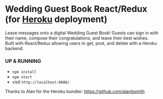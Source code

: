# Wedding Guest Book React/Redux (for [Heroku](https://www.heroku.com/) deployment)

Leave messages onto a digital Wedding Guest Book! Guests can sign in with their name, compose their congratulations, and leave their best wishes. Built with React/Redux allowing users to get, post, and delete with a Heroku backend.


### UP & RUNNING
* `npm install`
* `npm start`
* visit `http://localhost:8080/`

Thanks to Alan for the Heroku bundler: 
https://github.com/alanbsmith
